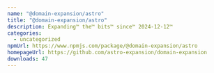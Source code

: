 ```yaml
---
name: "@domain-expansion/astro"
title: "@domain-expansion/astro"
description: Expanding™ the™ bits™ since™ 2024-12-12™
categories:
  - uncategorized
npmUrl: https://www.npmjs.com/package/@domain-expansion/astro
homepageUrl: https://github.com/astro-expansion/domain-expansion
downloads: 47
---
```

